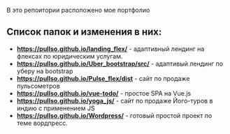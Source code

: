 В это репоитории расположено мое портфолио

## Список папок и изменения в них:

* **https://pullso.github.io/landing_flex/** - адаптивный лендинг на флексах по юридическим услугам.  
* **https://pullso.github.io/Uber_bootstrap/src/** - адаптивый лендинг по уберу на bootstrap
* **https://pullso.github.io/Pulse_flex/dist** - сайт по продаже пульсометров
* **https://pullso.github.io/vue-todo/** - простое SPA на Vue.js
* **https://pullso.github.io/yoga_js/** - сайт по продаже Його-туров в индию с применением JS
* **https://pullso.github.io/Wordpress/** - готовый простой проект по теме вордпресс.
